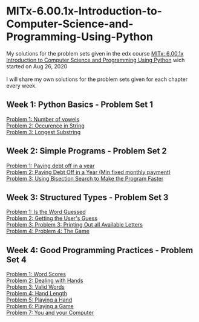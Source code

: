 # MITx-6.00.1x-Introduction-to-Computer-Science-and-Programming-Using-Python
My solutions for the problem sets given in the edx course <a href="https://www.edx.org/course/introduction-to-computer-science-and-programming-7">MITx: 6.00.1x Introduction to Computer Science and Programming Using Python</a> wich started on Aug 26, 2020 <br>
<br>
I will share my own solutions for the problem sets given for each chapter every week.

## Week 1: Python Basics - Problem Set 1
<a href="https://github.com/kubicodes/MITx-6.00.1x-Introduction-to-Computer-Science-and-Programming-Using-Python/blob/master/Problem_Set_1/problem_1_number_of_vowels.py">Problem 1: Number of vowels</a>
<br>
<a href="https://github.com/kubicodes/MITx-6.00.1x-Introduction-to-Computer-Science-and-Programming-Using-Python/blob/master/Problem_Set_1/problem_2_occurence_in_string.py">Problem 2: Occurence in String</a>
<br>
<a href="https://github.com/kubicodes/MITx-6.00.1x-Introduction-to-Computer-Science-and-Programming-Using-Python/blob/master/Problem_Set_1/problem_3_longest_substring.py">Problem 3: Longest Substring</a>

## Week 2: Simple Programs - Problem Set 2
<a href="https://github.com/kubicodes/MITx-6.00.1x-Introduction-to-Computer-Science-and-Programming-Using-Python/blob/master/Problem_Set_2/problem_1_paying_debt_off_in_a_year.py">Problem 1: Paying debt off in a year</a>
<br>
<a href="https://github.com/kubicodes/MITx-6.00.1x-Introduction-to-Computer-Science-and-Programming-Using-Python/blob/master/Problem_Set_2/problem_2_paying_debt_off_in_a_year.py">Problem 2: Paying Debt Off in a Year (Min fixed monthly payment)</a>
<br>
<a href="https://github.com/kubicodes/MITx-6.00.1x-Introduction-to-Computer-Science-and-Programming-Using-Python/blob/master/Problem_Set_1/problem_3_longest_substring.py">Problem 3: Using Bisection Search to Make the Program Faster</a>
<br>

## Week 3: Structured Types - Problem Set 3
<a href="https://github.com/kubicodes/MITx-6.00.1x-Introduction-to-Computer-Science-and-Programming-Using-Python/blob/3dec549e2a2f20fe8a95a8474c594fc476ce04bc/Problem_Set_3/ps3_hangman.py#L46">Problem 1: Is the Word Guessed</a>
<br>
<a href="https://github.com/kubicodes/MITx-6.00.1x-Introduction-to-Computer-Science-and-Programming-Using-Python/blob/3dec549e2a2f20fe8a95a8474c594fc476ce04bc/Problem_Set_3/ps3_hangman.py#L59">Problem 2: Getting the User's Guess</a>
<br>
<a href="https://github.com/kubicodes/MITx-6.00.1x-Introduction-to-Computer-Science-and-Programming-Using-Python/blob/3fc9c13bce4332b7fa4e514eecdb62c5486c7721/Problem_Set_3/ps3_hangman.py#L82">Problem 3: Problem 3: Printing Out all Available Letters</a>
<br>
<a href="https://github.com/kubicodes/MITx-6.00.1x-Introduction-to-Computer-Science-and-Programming-Using-Python/blob/a7b98c4e04b072e8c621390bef48ba208b322972/Problem_Set_3/ps3_hangman.py#L95">Problem 4: Problem 4: The Game</a>
<br>

## Week 4: Good Programming Practices - Problem Set 4
<a href="https://github.com/kubicodes/MITx-6.00.1x-Introduction-to-Computer-Science-and-Programming-Using-Python/blob/04f8577d686500ffa1dc8df835b1e37a8daab80f/Problem_Set_4/ps4a.py#L59">Problem 1: Word Scores</a>
<br>
<a href="https://github.com/kubicodes/MITx-6.00.1x-Introduction-to-Computer-Science-and-Programming-Using-Python/blob/04f8577d686500ffa1dc8df835b1e37a8daab80f/Problem_Set_4/ps4a.py#L138">Problem 2: Dealing with Hands</a>
<br>
<a href="https://github.com/kubicodes/MITx-6.00.1x-Introduction-to-Computer-Science-and-Programming-Using-Python/blob/04f8577d686500ffa1dc8df835b1e37a8daab80f/Problem_Set_4/ps4a.py#L171">Problem 3: Valid Words</a>
<br>
<a href="https://github.com/kubicodes/MITx-6.00.1x-Introduction-to-Computer-Science-and-Programming-Using-Python/blob/0d5f39a8fd707e1ab082b7eec975d858f229c572/Problem_Set_4/ps4a.py#L204">Problem 4: Hand Length
</a>
<br>
<a href="https://github.com/kubicodes/MITx-6.00.1x-Introduction-to-Computer-Science-and-Programming-Using-Python/blob/0d5f39a8fd707e1ab082b7eec975d858f229c572/Problem_Set_4/ps4a.py#L220">Problem 5: Playing a Hand</a>
<br>
<a href="https://github.com/kubicodes/MITx-6.00.1x-Introduction-to-Computer-Science-and-Programming-Using-Python/blob/0d5f39a8fd707e1ab082b7eec975d858f229c572/Problem_Set_4/ps4a.py#L289">Problem 6: Playing a Game</a>
<br>
<a href="https://github.com/kubicodes/MITx-6.00.1x-Introduction-to-Computer-Science-and-Programming-Using-Python/blob/master/Problem_Set_4/ps4b.py">Problem 7: You and your Computer</a>
<br>
